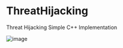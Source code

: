 # ThreatHijacking
Threat Hijacking Simple C++ Implementation 

![image](https://github.com/S12cybersecurity/ThreatHijacking/assets/79543461/f2943c6f-9313-42ea-b8f3-d0271121541f)
